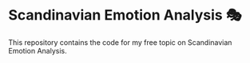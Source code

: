 # Scandinavian Emotion Analysis 🎭
This repository contains the code for my free topic on Scandinavian Emotion Analysis.
